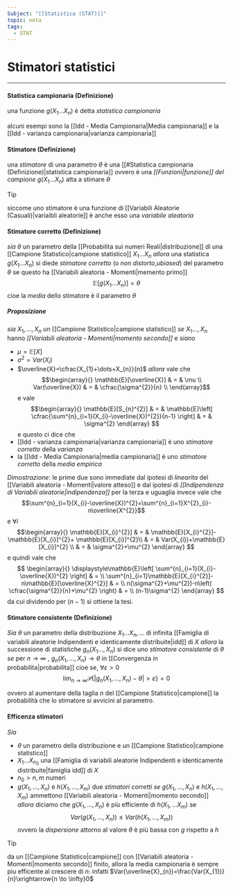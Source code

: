 ```yaml
---
Subject: "[[Statistica (STAT)]]"
topic: nota
tags:
  - STAT
---
```

# Stimatori statistici
---
#### Statistica campionaria (Definizione)
una funzione $g(X_{1}\dots X_{n})$ è detta _statistica campionaria_ 

alcuni esempi sono la [[Idd - Media Campionaria|Media campionaria]] e la [[Idd - varianza campionaria|varianza campionaria]]

#### Stimatore (Definizione)
una _stimatore_ di una parametro $\theta$ è una [[#Statistica campionaria (Definizione)|statistica campionaria]] ovvero è una _[[Funzioni|funzione]] del campione_  $g(X_{1}\dots X_{n})$ atta a stimare $\theta$ 

>[!tip] 
>siccome uno stimatore è una funzione di [[Variabili Aleatorie (Casuali)|variaibli aleatorie]] è anche esso una _variabile aleatoria_


#### Stimatore corretto (Definizione)
_sia_ $\theta$ un parametro della [[Probabilita sui numeri Reali|distribuzione]] di una [[Campione Statistico|campione statistico]] $X_{1}\dots X_{n}$
_allora_ una statistica $g(X_{1}\dots X_{n})$ si diede _stimatore corretto_ (o _non distorto_,_ubiased_) del parametro $\theta$ se questo ha [[Variabili aleatoria - Momenti|memento primo]] $$\mathbb{E}[g(X_{1}\dots X_{n})]=\theta$$cioe la _media_ dello stimatore è il parametro $\theta$


##### Proposizione
_sia_ $X_{1},\dots,X_{n}$ un [[Campione Statistico|campione statistico]] 
_se_ $X_{1}\dots,X_{n}$ hanno _[[Variabili aleatoria - Momenti|momento secondo]]_
e _siano_
- $\mu=\mathbb{E}[X_{}]$
- $\sigma^{2} =Var(X_{i})$
- $\overline{X}=\cfrac{X_{1}+\dots+X_{n}}{n}$
_allora_ vale che$$\begin{array}{}
\mathbb{E}[\overline{X}] & = & \mu \\
Var(\overline{X}) & = & \cfrac{\sigma^{2}}{n} \\
\end{array}$$ e vale $$\begin{array}{}
\mathbb{E}[S_{n}^{2}] & = & \mathbb{E}\left[ \cfrac{\sum^{n}_{i=1}(X_{i}-\overline{X})^{2}}{n-1} \right]  & = & \sigma^{2}
\end{array}
$$e questo ci dice che 
- [[Idd - varianza campionaria|varianza campionaria]] è uno _stimatore corretto_ della _varianza_
- la [[Idd - Media Campionaria|media campionaria]] è uno _stimatore corretto_ della _media empirica_


_Dimostrazione_:
	le prime due sono immediate dal ipotesi di _linearita_ del [[Variabili aleatoria - Momenti|valore atteso]] e dal ipotesi di _[[Indipendenza di Variabili aleatorie|indipendenza]]_ 
	per la terza e uguaglia invece vale che $$\sum^{n}_{i=1}(X_{i}-\overline{X})^{2}=\sum^{n}_{i=1}X^{2}_{i}-n\overline{X^{2}}$$e $\forall  i$$$\begin{array}{}
	\mathbb{E}[X_{i}^{2}] & =  & \mathbb{E}[X_{i}^{2}]-\mathbb{E}[X_{i}]^{2}+ \mathbb{E}[X_{i}]^{2}\\
  &  = & Var(X_{i})+\mathbb{E}[X_{i}]^{2}  \\
& = & \sigma^{2}+\mu^{2}
    \end{array}
	$$e quindi vale che $$
	\begin{array}{}
	\displaystyle\mathbb{E}\left[ \sum^{n}_{i=1}(X_{i}-\overline{X})^{2} \right] & = \\
    \sum^{n}_{i=1}\mathbb{E}[X_{i}^{2}]-n\mathbb{E}[\overline{X}^{2}] & = \\
    n(\sigma^{2}+\mu^{2})-n\left( \cfrac{\sigma^{2}}{n}+\mu^{2} \right) & = \\
    (n-1)\sigma^{2}
\end{array}
	$$da cui dividendo per $(n-1)$ si ottiene la tesi.


#### Stimatore consistente (Definizione)
_Sia_ $\theta$ un parametro della distribuzione $X_{1}\dots X_{n},\dots$ di infinita [[Famiglia di variabili aleatorie Indipendenti e identicamente distribuite|idd]] di $X$ 
_allora_ la successione di statistiche $g_{n}(X_{1}\dots,X_{n})$ si dice uno _stimatore consistente_ di $\theta$ 
_se_ per $n \to \infty$ , $g_{n}(X_{1},\dots,X_{n}) \to \theta$ in [[Convergenza in probabilita|probabilita]] cioe se, $\forall \varepsilon>0$    $$\lim_{ n \to \infty }\mathcal{P}\{ |g_{n}(X_{1},\dots,X_{n})-\theta| > \varepsilon \} =0$$

ovvero al aumentare della taglia $n$ del [[Campione Statistico|campione]] la probabilità che lo stimatore si avvicini al parametro.



#### Efficenza stimatori
_Sia_ 
- $\theta$ un parametro della distribuzione e un [[Campione Statistico|campione statistico]]
-  $X_{1}\dots X_{n_{0}}$ una [[Famiglia di variabili aleatorie Indipendenti e identicamente distribuite|famiglia idd]] di $X$ 
-  $n_{0}>n,m$  numeri
-  $g(X_{1},\dots,X_{n})$ e $h(X_{1},\dots,X_{m})$ due _stimatori corretti_ 
 _se_ $g(X_{1},\dots,X_{n})$ e $h(X_{1},\dots,X_{m})$ ammettono [[Variabili aleatoria - Momenti|momento secondo]] 
_allora_ diciamo che $g(X_{1},\dots,X_{n})$ è più efficiente di $h(X_{1},\dots X_{m})$ se $$Var(g(X_{1},\dots,X_{n}))\leq Var(h(X_{1},\dots,X_{m}))$$
ovvero la _dispersione_ attorno al valore $\theta$ è più bassa con $g$ rispetto a $h$


> [!tip]
> da un [[Campione Statistico|campione]] con [[Variabili aleatoria - Momenti|momento secondo]] finito, allora la media campionaria è sempre piu efficente al crescere di $n$: infatti $Var(\overline{X}_{n})=\frac{Var(X_{1})}{n}\xrightarrow{n \to \infty}0$ 



